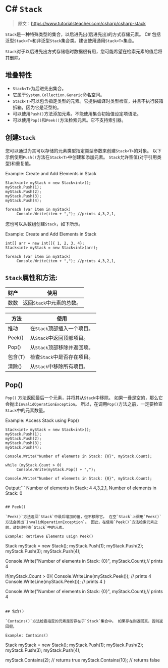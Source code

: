 # C# `Stack`

> 原文：<https://www.tutorialsteacher.com/csharp/csharp-stack>

`Stack`是一种特殊类型的集合，以后进先出(后进先出)的方式存储元素。 C# 包括泛型`Stack<T>`和非泛型`Stack`集合类。建议使用通用`Stack<T>`集合。

`Stack`对于以后进先出方式存储临时数据很有用，您可能希望在检索元素的值后将其删除。

## 堆叠<t>特性</t>

*   `Stack<T>`为后进先出集合。
*   它属于`System.Collection.Generic`命名空间。
*   `Stack<T>`可以包含指定类型的元素。它提供编译时类型检查，并且不执行装箱拆箱，因为它是泛型的。
*   可以使用`Push()`方法添加元素。不能使用集合初始值设定项语法。
*   可以使用`Pop()`和`Peek()`方法检索元素。它不支持索引器。

## 创建`Stack`

您可以通过为其可以存储的元素类型指定类型参数来创建`Stack<T>`的对象。 以下示例使用`Push()`方法在`Stack<T>`中创建和添加元素。 `Stack`允许空值(对于引用类型)和重复值。

Example: Create and Add Elements in Stack

```
Stack<int> myStack = new Stack<int>();
myStack.Push(1);
myStack.Push(2);
myStack.Push(3);
myStack.Push(4);

foreach (var item in myStack)
     Console.Write(item + ","); //prints 4,3,2,1, 
```

您也可以从数组创建`Stack`，如下所示。

Example: Create and Add Elements in Stack

```
int[] arr = new int[]{ 1, 2, 3, 4};
Stack<int> myStack = new Stack<int>(arr);

foreach (var item in myStack)
     Console.Write(item + ","); //prints 4,3,2,1, 
```

## `Stack`<t>属性和方法:</t>

| 财产 | 使用 |
| --- | --- |
| 数数 | 返回`Stack`中元素的总数。 |

| 方法 | 使用 |
| --- | --- |
| 推动 | 在`Stack`顶部插入一个项目。 |
| Peek() | 从`Stack`中返回顶部项目。 |
| Pop() | 从`Stack`顶部移除并返回项。 |
| 包含(T) | 检查`Stack`中是否存在项目。 |
| 清除() | 从`Stack`中移除所有项目。 |

## Pop()

`Pop()` 方法返回最后一个元素，并将其从`Stack`中移除。 如果一叠是空的，那么它会抛出`InvalidOperationException`。 所以，在调用`Pop()`方法之前，一定要检查`Stack`中的元素数量。

Example: Access Stack using Pop()

```
Stack<int> myStack = new Stack<int>();
myStack.Push(1);
myStack.Push(2);
myStack.Push(3);
myStack.Push(4);

Console.Write("Number of elements in Stack: {0}", myStack.Count);

while (myStack.Count > 0)
     Console.Write(myStack.Pop() + ",");

Console.Write("Number of elements in Stack: {0}", myStack.Count); 
```

Output:```
Number of elements in Stack: 4
4,3,2,1,
Number of elements in Stack: 0
```

## Peek()

`Peek()`方法返回`Stack`中最后增加的值，但不移除它。 在空`Stack`上调用`Peek()`方法会抛出`InvalidOperationException`。 因此，在使用`Peek()`方法检索元素之前，请始终检查`Stack`中的元素。

Example: Retrieve Elements usign Peek()

```
Stack<int> myStack = new Stack<int>();
myStack.Push(1);
myStack.Push(2);
myStack.Push(3);
myStack.Push(4);

Console.Write("Number of elements in Stack: {0}", myStack.Count);// prints 4

if(myStack.Count > 0){
     Console.WriteLine(myStack.Peek()); // prints 4
     Console.WriteLine(myStack.Peek()); // prints 4
}

Console.Write("Number of elements in Stack: {0}", myStack.Count);// prints 4 
```

## 包含()

`Contains()`方法检查指定的元素是否存在于`Stack`集合中。 如果存在则返回真，否则返回假。

Example: Contains()

```
Stack<int> myStack = new Stack<int>();
myStack.Push(1);
myStack.Push(2);
myStack.Push(3);
myStack.Push(4);

myStack.Contains(2); // returns true
myStack.Contains(10); // returns false 
```